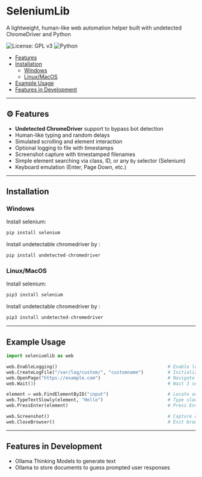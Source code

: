 # SeleniumLib  
A lightweight, human-like web automation helper built with undetected ChromeDriver and Python

![License: GPL v3](https://img.shields.io/badge/License-GPLv3-blue.svg)
![Python](https://img.shields.io/badge/Python-3.8%2B-blue.svg)

- [Features](https://github.com/dyeadal/seleniumlib/edit/main/README.md#%EF%B8%8F-features)
- [Installation](https://github.com/dyeadal/seleniumlib/edit/main/README.md#%EF%B8%8F-features)
  - [Windows](https://github.com/dyeadal/seleniumlib/edit/main/README.md#%EF%B8%8F-features)
  - [Linux/MacOS](https://github.com/dyeadal/seleniumlib/edit/main/README.md#%EF%B8%8F-features)  
- [Example Usage](https://github.com/dyeadal/seleniumlib/edit/main/README.md#%EF%B8%8F-features)
- [Features in Development](https://github.com/dyeadal/seleniumlib/edit/main/README.md#%EF%B8%8F-features)

---

## ⚙️ Features

- **Undetected ChromeDriver** support to bypass bot detection  
- Human-like typing and random delays  
- Simulated scrolling and element interaction  
- Optional logging to file with timestamps  
- Screenshot capture with timestamped filenames  
- Simple element searching via class, ID, or any `By` selector (Selenium)
- Keyboard emulation (Enter, Page Down, etc.)

---

## Installation

### Windows 

Install selenium:
```python
pip install selenium
```

Install undetectable chromedriver by :
```python
pip install undetected-chromedriver
```

### Linux/MacOS
Install selenium:
```python
pip3 install selenium
```

Install undetectable chromedriver by :
```python
pip3 install undetected-chromedriver
```
---

## Example Usage

``` python
import seleniumlib as web

web.EnableLogging()                                         # Enable log output
web.CreateLogFile("/var/log/custom/", "customname")         # Initialize log file using specified directory and filename prefix
web.OpenPage("https://example.com")                         # Navigate to a URL
web.Wait(3)                                                 # Wait 3 seconds

element = web.FindElementByID("input")                      # Locate an element with an ID of "input" and store as a variable
web.TypeTextSlowly(element, "Hello")                        # Type slowly like a human
web.PressEnter(element)                                     # Press Enter on an element

web.Screenshot()                                            # Capture a screenshot
web.CloseBrowser()                                          # Exit browser

```

---

## Features in Development
- Ollama Thinking Models to generate text
- Ollama to store documents to guess prompted user responses
